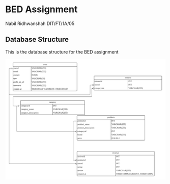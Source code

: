 <h1>BED Assignment</h1>
<p>Nabil Ridhwanshah DIT/FT/1A/05</p>

<h2>Database Structure</h2>
<p>This is the database structure for the BED assignment</p>
<img src="./dbstructure.png"/>